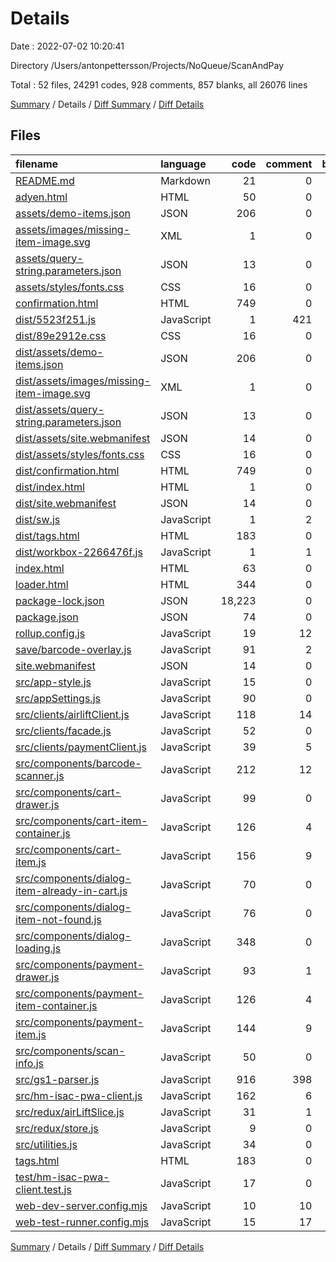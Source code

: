 # Details

Date : 2022-07-02 10:20:41

Directory /Users/antonpettersson/Projects/NoQueue/ScanAndPay

Total : 52 files,  24291 codes, 928 comments, 857 blanks, all 26076 lines

[Summary](results.md) / Details / [Diff Summary](diff.md) / [Diff Details](diff-details.md)

## Files
| filename | language | code | comment | blank | total |
| :--- | :--- | ---: | ---: | ---: | ---: |
| [README.md](/README.md) | Markdown | 21 | 0 | 11 | 32 |
| [adyen.html](/adyen.html) | HTML | 50 | 0 | 13 | 63 |
| [assets/demo-items.json](/assets/demo-items.json) | JSON | 206 | 0 | 0 | 206 |
| [assets/images/missing-item-image.svg](/assets/images/missing-item-image.svg) | XML | 1 | 0 | 0 | 1 |
| [assets/query-string.parameters.json](/assets/query-string.parameters.json) | JSON | 13 | 0 | 0 | 13 |
| [assets/styles/fonts.css](/assets/styles/fonts.css) | CSS | 16 | 0 | 4 | 20 |
| [confirmation.html](/confirmation.html) | HTML | 749 | 0 | 119 | 868 |
| [dist/5523f251.js](/dist/5523f251.js) | JavaScript | 1 | 421 | 0 | 422 |
| [dist/89e2912e.css](/dist/89e2912e.css) | CSS | 16 | 0 | 4 | 20 |
| [dist/assets/demo-items.json](/dist/assets/demo-items.json) | JSON | 206 | 0 | 0 | 206 |
| [dist/assets/images/missing-item-image.svg](/dist/assets/images/missing-item-image.svg) | XML | 1 | 0 | 0 | 1 |
| [dist/assets/query-string.parameters.json](/dist/assets/query-string.parameters.json) | JSON | 13 | 0 | 0 | 13 |
| [dist/assets/site.webmanifest](/dist/assets/site.webmanifest) | JSON | 14 | 0 | 1 | 15 |
| [dist/assets/styles/fonts.css](/dist/assets/styles/fonts.css) | CSS | 16 | 0 | 4 | 20 |
| [dist/confirmation.html](/dist/confirmation.html) | HTML | 749 | 0 | 119 | 868 |
| [dist/index.html](/dist/index.html) | HTML | 1 | 0 | 0 | 1 |
| [dist/site.webmanifest](/dist/site.webmanifest) | JSON | 14 | 0 | 1 | 15 |
| [dist/sw.js](/dist/sw.js) | JavaScript | 1 | 2 | 0 | 3 |
| [dist/tags.html](/dist/tags.html) | HTML | 183 | 0 | 36 | 219 |
| [dist/workbox-2266476f.js](/dist/workbox-2266476f.js) | JavaScript | 1 | 1 | 1 | 3 |
| [index.html](/index.html) | HTML | 63 | 0 | 13 | 76 |
| [loader.html](/loader.html) | HTML | 344 | 0 | 13 | 357 |
| [package-lock.json](/package-lock.json) | JSON | 18,223 | 0 | 1 | 18,224 |
| [package.json](/package.json) | JSON | 74 | 0 | 1 | 75 |
| [rollup.config.js](/rollup.config.js) | JavaScript | 19 | 12 | 5 | 36 |
| [save/barcode-overlay.js](/save/barcode-overlay.js) | JavaScript | 91 | 2 | 15 | 108 |
| [site.webmanifest](/site.webmanifest) | JSON | 14 | 0 | 1 | 15 |
| [src/app-style.js](/src/app-style.js) | JavaScript | 15 | 0 | 4 | 19 |
| [src/appSettings.js](/src/appSettings.js) | JavaScript | 90 | 0 | 5 | 95 |
| [src/clients/airliftClient.js](/src/clients/airliftClient.js) | JavaScript | 118 | 14 | 38 | 170 |
| [src/clients/facade.js](/src/clients/facade.js) | JavaScript | 52 | 0 | 12 | 64 |
| [src/clients/paymentClient.js](/src/clients/paymentClient.js) | JavaScript | 39 | 5 | 10 | 54 |
| [src/components/barcode-scanner.js](/src/components/barcode-scanner.js) | JavaScript | 212 | 12 | 51 | 275 |
| [src/components/cart-drawer.js](/src/components/cart-drawer.js) | JavaScript | 99 | 0 | 23 | 122 |
| [src/components/cart-item-container.js](/src/components/cart-item-container.js) | JavaScript | 126 | 4 | 31 | 161 |
| [src/components/cart-item.js](/src/components/cart-item.js) | JavaScript | 156 | 9 | 32 | 197 |
| [src/components/dialog-item-already-in-cart.js](/src/components/dialog-item-already-in-cart.js) | JavaScript | 70 | 0 | 10 | 80 |
| [src/components/dialog-item-not-found.js](/src/components/dialog-item-not-found.js) | JavaScript | 76 | 0 | 12 | 88 |
| [src/components/dialog-loading.js](/src/components/dialog-loading.js) | JavaScript | 348 | 0 | 11 | 359 |
| [src/components/payment-drawer.js](/src/components/payment-drawer.js) | JavaScript | 93 | 1 | 19 | 113 |
| [src/components/payment-item-container.js](/src/components/payment-item-container.js) | JavaScript | 126 | 4 | 31 | 161 |
| [src/components/payment-item.js](/src/components/payment-item.js) | JavaScript | 144 | 9 | 30 | 183 |
| [src/components/scan-info.js](/src/components/scan-info.js) | JavaScript | 50 | 0 | 11 | 61 |
| [src/gs1-parser.js](/src/gs1-parser.js) | JavaScript | 916 | 398 | 55 | 1,369 |
| [src/hm-isac-pwa-client.js](/src/hm-isac-pwa-client.js) | JavaScript | 162 | 6 | 36 | 204 |
| [src/redux/airLiftSlice.js](/src/redux/airLiftSlice.js) | JavaScript | 31 | 1 | 5 | 37 |
| [src/redux/store.js](/src/redux/store.js) | JavaScript | 9 | 0 | 2 | 11 |
| [src/utilities.js](/src/utilities.js) | JavaScript | 34 | 0 | 9 | 43 |
| [tags.html](/tags.html) | HTML | 183 | 0 | 36 | 219 |
| [test/hm-isac-pwa-client.test.js](/test/hm-isac-pwa-client.test.js) | JavaScript | 17 | 0 | 5 | 22 |
| [web-dev-server.config.mjs](/web-dev-server.config.mjs) | JavaScript | 10 | 10 | 7 | 27 |
| [web-test-runner.config.mjs](/web-test-runner.config.mjs) | JavaScript | 15 | 17 | 10 | 42 |

[Summary](results.md) / Details / [Diff Summary](diff.md) / [Diff Details](diff-details.md)